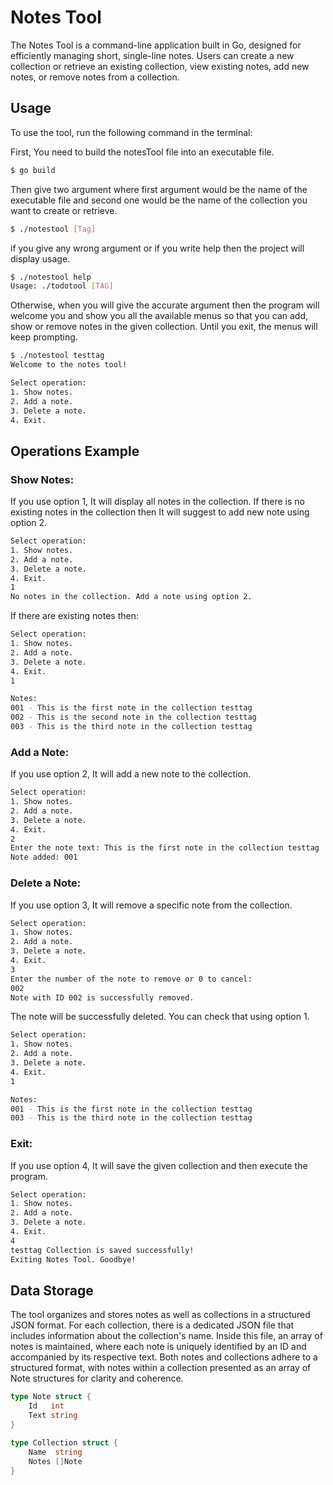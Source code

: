 # Notes Tool

The Notes Tool is a command-line application built in Go, designed for efficiently managing short, single-line notes. Users can create a new collection or retrieve an existing collection, view existing notes, add new notes, or remove notes from a collection.

## Usage

To use the tool, run the following command in the terminal:

First, You need to build the notesTool file into an executable file. 

```bash
$ go build
```

Then give two argument where first argument would be the name of the executable file and second one would be the name of the collection you want to create or retrieve.

```bash
$ ./notestool [Tag]
```

if you give any wrong argument or if you write help then the project will display usage.

```bash
$ ./notestool help
Usage: ./todotool [TAG]
```

Otherwise, when you will give the accurate argument then the program will welcome you and show you all the available menus so that you can add, show or remove notes in the given collection. Until you exit, the menus will keep prompting.

```bash
$ ./notestool testtag
Welcome to the notes tool!

Select operation:
1. Show notes.
2. Add a note.
3. Delete a note.
4. Exit.
```

## Operations Example

### Show Notes: 
If you use option 1, It will display all notes in the collection. If there is no existing notes in the collection then It will suggest to add new note using option 2.
```bash
Select operation:
1. Show notes.
2. Add a note.
3. Delete a note.
4. Exit.
1
No notes in the collection. Add a note using option 2.
```
If there are existing notes then:
```bash
Select operation:
1. Show notes.
2. Add a note.
3. Delete a note.
4. Exit.
1

Notes:
001 - This is the first note in the collection testtag
002 - This is the second note in the collection testtag
003 - This is the third note in the collection testtag
```

### Add a Note: 
If you use option 2, It will add a new note to the collection.
```bash
Select operation:
1. Show notes.
2. Add a note.
3. Delete a note.
4. Exit.
2
Enter the note text: This is the first note in the collection testtag
Note added: 001
```

### Delete a Note: 
If you use option 3, It will remove a specific note from the collection.
```bash
Select operation:
1. Show notes.
2. Add a note.
3. Delete a note.
4. Exit.
3
Enter the number of the note to remove or 0 to cancel: 
002
Note with ID 002 is successfully removed.
```
The note will be successfully deleted. You can check that using option 1. 
```bash
Select operation:
1. Show notes.
2. Add a note.
3. Delete a note.
4. Exit.
1

Notes:
001 - This is the first note in the collection testtag
003 - This is the third note in the collection testtag
```

### Exit: 
If you use option 4, It will save the given collection and then execute the program.
```bash
Select operation:
1. Show notes.
2. Add a note.
3. Delete a note.
4. Exit.
4
testtag Collection is saved successfully! 
Exiting Notes Tool. Goodbye!
```

## Data Storage

The tool organizes and stores notes as well as collections in a structured JSON format. For each collection, there is a dedicated JSON file that includes information about the collection's name. Inside this file, an array of notes is maintained, where each note is uniquely identified by an ID and accompanied by its respective text. Both notes and collections adhere to a structured format, with notes within a collection presented as an array of Note structures for clarity and coherence.

```go
type Note struct {
	Id   int
	Text string
}

type Collection struct {
	Name  string
	Notes []Note
}

```